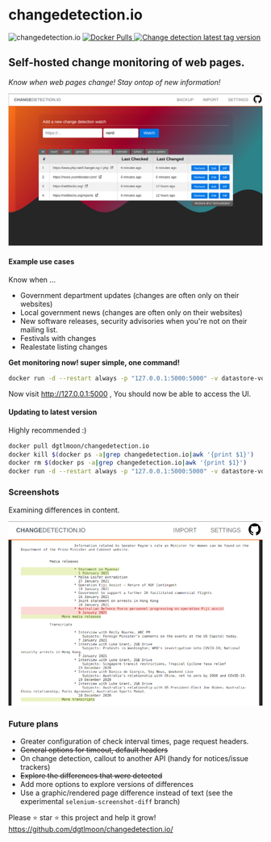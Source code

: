#  changedetection.io
![changedetection.io](https://github.com/dgtlmoon/changedetection.io/actions/workflows/python-app.yml/badge.svg?branch=master)
<a href="https://hub.docker.com/r/dgtlmoon/changedetection.io" target="_blank" title="Change detection docker hub">
  <img src="https://img.shields.io/docker/pulls/dgtlmoon/changedetection.io" alt="Docker Pulls"/>
</a>
<a href="https://hub.docker.com/r/dgtlmoon/changedetection.io" target="_blank" title="Change detection docker hub">
  <img src="https://img.shields.io/docker/v/dgtlmoon/changedetection.io" alt="Change detection latest tag version"/> 
</a>

## Self-hosted change monitoring of web pages.

_Know when web pages change! Stay ontop of new information!_

![Self-hosted web page change monitoring application screenshot](screenshot.png?raw=true "Self-hosted web page change monitoring screenshot")


#### Example use cases

Know when ...

- Government department updates (changes are often only on their websites)
- Local government news (changes are often only on their websites)
- New software releases, security advisories when you're not on their mailing list.
- Festivals with changes
- Realestate listing changes


**Get monitoring now! super simple, one command!**

```bash
docker run -d --restart always -p "127.0.0.1:5000:5000" -v datastore-volume:/datastore --name changedetection.io dgtlmoon/changedetection.io
```  

Now visit http://127.0.0.1:5000 , You should now be able to access the UI.

#### Updating to latest version

Highly recommended :)

```bash
docker pull dgtlmoon/changedetection.io
docker kill $(docker ps -a|grep changedetection.io|awk '{print $1}')
docker rm $(docker ps -a|grep changedetection.io|awk '{print $1}')
docker run -d --restart always -p "127.0.0.1:5000:5000" -v datastore-volume:/datastore --name changedetection.io dgtlmoon/changedetection.io
```
  
### Screenshots

Examining differences in content.

![Self-hosted web page change monitoring context difference screenshot](screenshot-diff.png?raw=true "Self-hosted web page change monitoring context difference screenshot")

### Future plans

- Greater configuration of check interval times, page request headers.
- ~~General options for timeout, default headers~~
- On change detection, callout to another API (handy for notices/issue trackers)
- ~~Explore the differences that were detected~~ 
- Add more options to explore versions of differences
- Use a graphic/rendered page difference instead of text (see the experimental `selenium-screenshot-diff` branch)

 
Please :star: star :star: this project and help it grow! https://github.com/dgtlmoon/changedetection.io/
